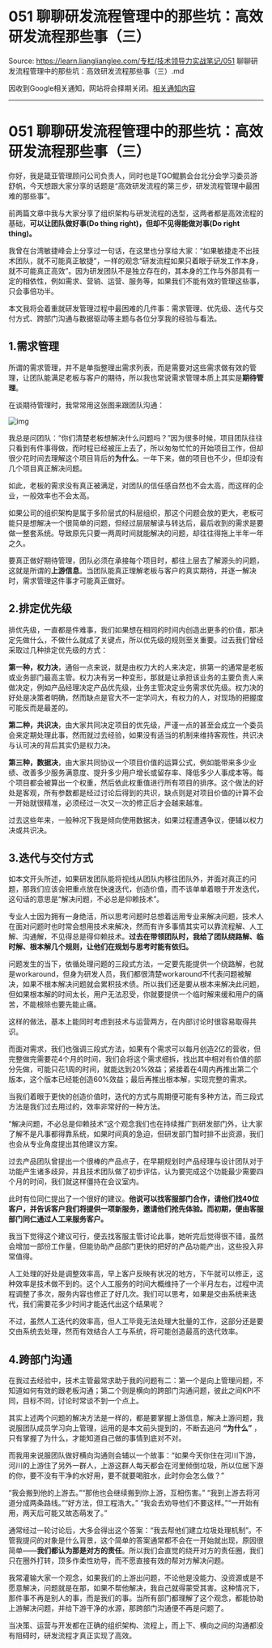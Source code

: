 # 051 聊聊研发流程管理中的那些坑：高效研发流程那些事（三） 

Source: https://learn.lianglianglee.com/专栏/技术领导力实战笔记/051 聊聊研发流程管理中的那些坑：高效研发流程那些事（三）.md

因收到Google相关通知，网站将会择期关闭。[相关通知内容](https://lumendatabase.org/notices/44265620)

---

# 051 聊聊研发流程管理中的那些坑：高效研发流程那些事（三）

你好，我是箴亚管理顾问公司负责人，同时也是TGO鲲鹏会台北分会学习委员游舒帆，今天想跟大家分享的话题是“高效研发流程的第三步，研发流程管理中最困难的那些事”。

前两篇文章中我与大家分享了组织架构与研发流程的选型，这两者都是高效流程的基础，**可以让团队做好事(Do thing right)，但却不见得能做对事(Do right thing)。**

我曾在台湾敏捷峰会上分享过一句话，在这里也分享给大家：“如果敏捷走不出技术团队，就不可能真正敏捷”，一样的观念“研发流程如果只着眼于研发工作本身，就不可能真正高效”。因为研发团队不是独立存在的，其本身的工作与外部具有一定的相依性，例如需求、营销、运营、服务等，如果我们不能有效的管理这些事，只会事倍功半。

本文我将会着重就研发管理过程中最困难的几件事：需求管理、优先级、迭代与交付方式、跨部门沟通与数据驱动等主题与各位分享我的经验与看法。

## 1.需求管理

所谓的需求管理，并不是单指整理出需求列表，而是需要对这些需求做有效的管理，让团队能满足老板与客户的期待，所以我也常说需求管理本质上其实是**期待管理**。

在谈期待管理时，我常常用这张图来跟团队沟通：

![img](assets/e6e297671da82175f6a55111104af6b0.png)

我总是问团队：“你们清楚老板想解决什么问题吗？”因为很多时候，项目团队往往只看到有件事得做，而时程已经被压上去了，所以匆匆忙忙的开始项目工作，但却很少花时间去理解这个项目背后的**为什么**。一年下来，做的项目也不少，但却没有几个项目真正解决问题。

如此，老板的需求没有真正被满足，对团队的信任感自然也不会太高，而这样的企业，一般效率也不会太高。

如果公司的组织架构是属于多阶层式的科层组织，那这个问题会放的更大，老板可能只是想解决一个很简单的问题，但经过层层解读与转达后，最后收到的需求是要做一整套系统。导致原先只要一两周时间就能解决的问题，却往往得拖上半年一年之久。

要真正做好期待管理，团队必须在承接每个项目时，都往上层去了解源头的问题，这就是所谓的**上游信息**。当团队能真正理解老板与客户的真实期待，并逐一解决时，需求管理这件事才可能真正做好。

## 2.排定优先级

排优先级，一直都是件难事，我们如果想在相同的时间内创造出更多的价值，那决定先做什么，不做什么就成了关键点，所以优先级的规则至关重要。过去我们曾经采取过几种排定优先级的方式：

**第一种，权力决**，通俗一点来说，就是由权力大的人来决定，排第一的通常是老板或业务部门最高主管。权力决有另一种变形，那就是让承担该业务的主要负责人来做决定，例如产品经理决定产品优先级，业务主管决定业务需求优先级。权力决的好处是决策者明确，然而缺点是官大不一定学问大，有权力的人，对现场的把握度可能反而是最差的。

**第二种，共识决**，由大家共同决定项目的优先级，严谨一点的甚至会成立一个委员会来定期处理此事，然而就过去经验，如果没有适当的机制来维持客观性，共识决与认可决的背后其实仍是权力决。

**第三种，数据决**，由大家共同协议一个项目价值的运算公式，例如能带来多少业绩、改善多少服务满意度、提升多少用户增长或留存率、降低多少人事成本等。每个项目都会被算出一个权重，然后依此权重值进行所有项目的排序。这个做法的好处是客观，所有参数都是经过讨论后得到的共识，缺点则是对项目价值的计算不会一开始就很精准，必须经过一次又一次的修正后才会越来越准。

过去这些年来，一般种况下我是倾向使用数据决，如果过程遭遇争议，便辅以权力决或共识决。

## 3.迭代与交付方式

如本文开头所述，如果研发团队能将视线从团队内移往团队外，并面对真正的问题，那我们应该会把重点放在快速迭代，创造价值，而不该单单着眼于开发迭代，这句话的意思是“解决问题，不必总是仰赖技术”。

专业人士因为拥有一身绝活，所以思考问题时总想着运用专业来解决问题，技术人在面对问题时也时常会想用技术来解决，然而有许多事情其实可以靠流程解、人工解、沟通解，不见得总是得仰赖技术。**过去在带领团队时，我给了团队绕路解、临时解、根本解几个规则，让他们在规划与思考时能有依归。**

问题发生的当下，依循处理问题的三段式方法，一定要先能提供一个绕路解，也就是workaround，但身为研发人员，我们都很清楚workaround不代表问题被解决，如果不根本解决问题就会累积技术债。所以我们还是要从根本来解决此问题，但如果根本解的时间太长，用户无法忍受，你就要提供一个临时解来缓和用户的痛苦，不能根除也要先能止痛。

这样的做法，基本上能同时考虑到技术与运营两方，在内部讨论时很容易取得共识。

而面对需求，我们也强调三段式方法，如果有个需求可以每月创造2亿的营收，但完整做完需要花4个月的时间，我们会将这个需求细拆，找出其中相对有价值的部分先做，可能只花1周的时间，就能达到20%效益；紧接着在4周内再推出第二个版本，这个版本已经能创造60%效益；最后再推出根本解，实现完整的需求。

当我们着眼于更快的创造价值时，迭代的方式与周期便可能有多种方法，而三段式方法是我们过去用过的，效率非常好的一种方法。

“解决问题，不必总是仰赖技术”这个观念我们也在持续推广到研发部门外，让大家了解不是凡事都得靠系统，如果时间真的急迫，但研发部门暂时排不出资源，我们也会从专业角度提出其他建议方案。

过去产品团队曾提出一个很棒的产品点子，在早期规划时产品经理与设计团队对于功能产生诸多歧异，并且技术团队做了初步评估，认为要完成这个功能最少需要四个月的时间，我们就这样僵持在会议室内。

此时有位同仁提出了一个很好的建议。**他说可以找客服部门合作，请他们找40位客户，并告诉客户我们将提供一项新服务，邀请他们抢先体验。而初期，便由客服部门同仁通过人工来服务客户。**

我当下觉得这个建议可行，便去找客服主管讨论此事，她听完后觉得很不错，虽然会增加一部份工作量，但能协助产品部门更快的把好的产品功能产出，这些投入非常值得。

人工处理的好处是调整效率高，早上客户反映有状况的地方，下午就可以修正，这种效率是技术做不到的。这个人工服务的时间大概维持了一个半月左右，过程中流程调整了多次，服务内容也修正了好几次。我们可以思考，如果是交由系统来迭代，我们需要花多少时间才能迭代出这个结果呢？

不过，虽然人工迭代的效率高，但人工毕竟无法处理大批量的工作，这部分还是要交由系统去处理，然而有效结合人工与系统，将可能创造最高的迭代效率。

## 4.跨部门沟通

在我过去经验中，技术主管最常求助于我的问题有二：第一个是向上管理问题，不知道如何有效的跟老板沟通；第二个则是横向的跨部门沟通问题，彼此之间KPI不同，目标不同，讨论时常谈不到一个点上。

其实上述两个问题的解决方法是一样的，都是要掌握上游信息，解决上游问题，我说服团队成员学习向上管理，运用的是本文前头提到的，不断去追问 **“为什么”** ，只有掌握了为什么，才能知道自己做的事情到底对不对。

而我用来说服团队做好横向沟通则会辅以一个故事：“如果今天你住在河川下游，河川的上游住了另外一群人，上游这群人每天都会在河里倾倒垃圾，所以位居下游的你，要不没有干净的水好用，要不就要喝脏水，此时你会怎么做？”

“我会搬到他的上游去。”“那他也会继续搬到你上游，互相伤害。”
“我到上游去将河道分成两条路线。”“好方法，但工程浩大。”
“我会去劝导他们不要这样。”“一开始有用，两天后可能又故态萌发了。”

通常经过一轮讨论后，大多会得出这个答案：“我去帮他们建立垃圾处理机制”。不管我提问的对象是什么背景，这个简单的答案通常都不会在一开始就出现，原因很简单——**我们都认为那是对方的责任**。所以我们会直觉的绕开对方的责任圈，我们只在圈外打转，顶多作柔性劝导，而不愿直接有效的帮对方解决问题。

我常灌输大家一个观念，如果我们的上游出问题，不论他是没能力、没资源或是不愿意解决，问题就是在那，如果不帮他解决，我自己就得蒙受其害。这种情况下，那件事不再是别人的事，而是我们的事。当所有部门都理解了这个观念，都能协助上游解决问题，并给下游干净的水源，那跨部门沟通便不再是问题了。

当决策、运营与开发都在正确的组织架构、流程上，而上下、横向之间的沟通都没有阻碍时，研发流程才真正实现了高效。